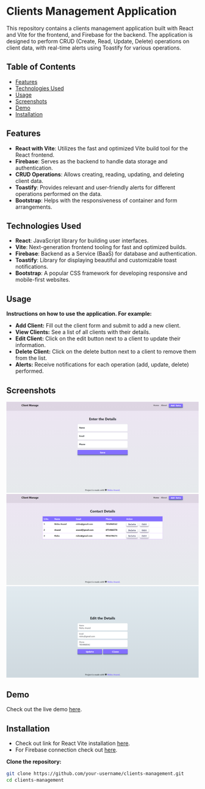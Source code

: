 # Clients Management Application

This repository contains a clients management application built with React and Vite for the frontend, and Firebase for the backend. The application is designed to perform CRUD (Create, Read, Update, Delete) operations on client data, with real-time alerts using Toastify for various operations.

## Table of Contents

- [Features](#features)
- [Technologies Used](#technologies-used)
- [Usage](#usage)
- [Screenshots](#screenshots)
- [Demo](#demo)
- [Installation](#installation)


## Features

- **React with Vite**: Utilizes the fast and optimized Vite build tool for the React frontend.
- **Firebase**: Serves as the backend to handle data storage and authentication.
- **CRUD Operations**: Allows creating, reading, updating, and deleting client data.
- **Toastify**: Provides relevant and user-friendly alerts for different operations performed on the data.
- **Bootstrap**: Helps with the responsiveness of container and form arrangements.


## Technologies Used

- **React**: JavaScript library for building user interfaces.
- **Vite**: Next-generation frontend tooling for fast and optimized builds.
- **Firebase**: Backend as a Service (BaaS) for database and authentication.
- **Toastify**: Library for displaying beautiful and customizable toast notifications.
- **Bootstrap**: A popular CSS framework for developing responsive and mobile-first websites.

## Usage
**Instructions on how to use the application. For example:**

- **Add Client:** Fill out the client form and submit to add a new client.
- **View Clients:** See a list of all clients with their details.
- **Edit Client:** Click on the edit button next to a client to update their information.
- **Delete Client:** Click on the delete button next to a client to remove them from the list.
- **Alerts:** Receive notifications for each operation (add, update, delete) performed.



## Screenshots

![Add Client](./public/screenshots/add-client.png)
![View Clients](./public/screenshots/view-clients.png)
![Update Clients](./public/screenshots/update-client.png)

## Demo

Check out the live demo [here](https://react-contact-ecc54.web.app/).

## Installation

- Check out link for React Vite installation [here](https://vitejs.dev/guide/).
- For Firebase connection check out [here](https://firebase.google.com/docs/web/setup).

 **Clone the repository:**

   ```bash
   git clone https://github.com/your-username/clients-management.git
   cd clients-management
